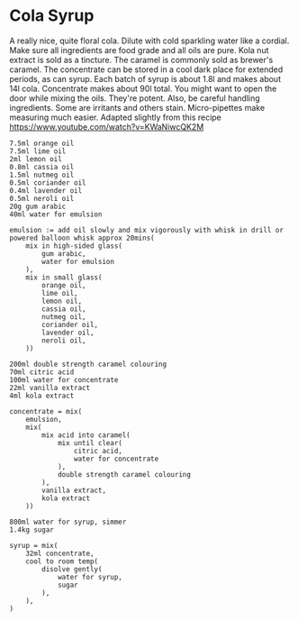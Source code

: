 Cola Syrup
==========

A really nice, quite floral cola. Dilute with cold sparkling water like a cordial. Make sure all ingredients are food grade and all oils are pure. Kola nut extract is sold as a tincture. The caramel is commonly sold as brewer's caramel. The concentrate can be stored in a cool dark place for extended periods, as can syrup. Each batch of syrup is about 1.8l and makes about 14l cola. Concentrate makes about 90l total. You might want to open the door while mixing the oils. They're potent. Also, be careful handling ingredients. Some are irritants and others stain. Micro-pipettes make measuring much easier. Adapted slightly from this recipe https://www.youtube.com/watch?v=KWaNiwcQK2M

    7.5ml orange oil
    7.5ml lime oil
    2ml lemon oil
    0.8ml cassia oil
    1.5ml nutmeg oil
    0.5ml coriander oil
    0.4ml lavender oil
    0.5ml neroli oil
    20g gum arabic
    40ml water for emulsion

    emulsion := add oil slowly and mix vigorously with whisk in drill or powered balloon whisk approx 20mins(
        mix in high-sided glass(
            gum arabic,
            water for emulsion
        ),
        mix in small glass(
            orange oil,
            lime oil,
            lemon oil,
            cassia oil,
            nutmeg oil,
            coriander oil,
            lavender oil,
            neroli oil,
        ))

    200ml double strength caramel colouring
    70ml citric acid
    100ml water for concentrate
    22ml vanilla extract
    4ml kola extract

    concentrate = mix(
        emulsion,
        mix(
            mix acid into caramel(
                mix until clear(
                    citric acid,
                    water for concentrate
                ),
                double strength caramel colouring
            ),
            vanilla extract,
            kola extract
        ))

    800ml water for syrup, simmer
    1.4kg sugar

    syrup = mix(
        32ml concentrate,
        cool to room temp(
            disolve gently(
                water for syrup,
                sugar
            ),
        ),
    )
